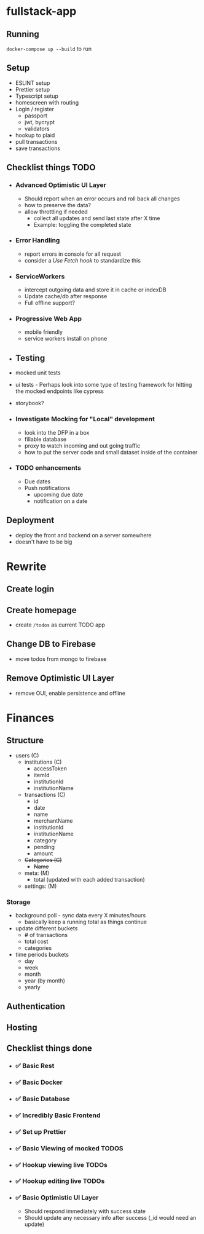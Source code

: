 # fullstack-app

## Running

`docker-compose up --build` to run

## Setup

- ESLINT setup
- Prettier setup
- Typescript setup
- homescreen with routing
- Login / register
  - passport
  - jwt, bycrypt
  - validators
- hookup to plaid
- pull transactions
- save transactions

## Checklist things TODO

- ### Advanced Optimistic UI Layer

  - Should report when an error occurs and roll back all changes
  - how to preserve the data?
  - allow throttling if needed
    - collect all updates and send last state after X time
    - Example: toggling the completed state

- ### Error Handling

  - report errors in console for all request
  - consider a _Use Fetch hook_ to standardize this

- ### ServiceWorkers

  - intercept outgoing data and store it in cache or indexDB
  - Update cache/db after response
  - Full offline support?

- ### Progressive Web App

  - mobile friendly
  - service workers install on phone

- ## Testing

- mocked unit tests
- ui tests - Perhaps look into some type of testing framework for hitting the mocked endpoints like cypress
- storybook?

- ### Investigate Mocking for "Local" development

  - look into the DFP in a box
  - fillable database
  - proxy to watch incoming and out going traffic
  - how to put the server code and small dataset inside of the container

- ### TODO enhancements
  - Due dates
  - Push notifications
    - upcoming due date
    - notification on a date

## Deployment

- deploy the front and backend on a server somewhere
- doesn't have to be big

# Rewrite

## Create login

## Create homepage

- create `/todos` as current TODO app

## Change DB to Firebase

- move todos from mongo to firebase

## Remove Optimistic UI Layer

- remove OUI, enable persistence and offline

# Finances

## Structure

- users (C)
  - institutions (C)
    - accessToken
    - itemId
    - institutionId
    - institutionName
  - transactions (C)
    - id
    - date
    - name
    - merchantName
    - institutionId
    - institutionName
    - category
    - pending
    - amount
  - ~~Categories (C)~~
    - ~~Name~~
  - meta: (M)
    - total (updated with each added transaction)
  - settings: (M)

### Storage

- background poll - sync data every X minutes/hours
  - basically keep a running total as things continue
- update different buckets
  - \# of transactions
  - total cost
  - categories
- time periods buckets
  - day
  - week
  - month
  - year (by month)
  - yearly

## Authentication

## Hosting

## Checklist things done

- ### :white_check_mark: Basic Rest
- ### :white_check_mark: Basic Docker
- ### :white_check_mark: Basic Database
- ### :white_check_mark: Incredibly Basic Frontend
- ### :white_check_mark: Set up Prettier
- ### :white_check_mark: Basic Viewing of mocked TODOS
- ### :white_check_mark: Hookup viewing live TODOs
- ### :white_check_mark: Hookup editing live TODOs

- ### :white_check_mark: Basic Optimistic UI Layer

  - Should respond immediately with success state
  - Should update any necessary info after success (\_id would need an update)
